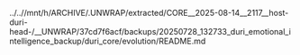 ../..//mnt/h/ARCHIVE/.UNWRAP/extracted/CORE__2025-08-14__2117__host-duri-head-/__UNWRAP/37cd7f6acf/backups/20250728_132733_duri_emotional_intelligence_backup/duri_core/evolution/README.md